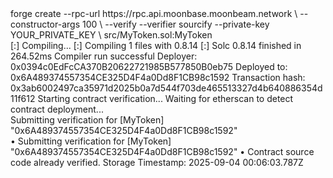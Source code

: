 <div id="termynal" data-termynal>
    <span data-ty="input"><span class="file-path"></span>forge create --rpc-url https://rpc.api.moonbase.moonbeam.network \</span>
    <span data-ty>--constructor-args 100 \</span>
    <span data-ty>--verify --verifier sourcify --private-key YOUR_PRIVATE_KEY \</span>
    <span data-ty>src/MyToken.sol:MyToken</span>
    <br>
    <span data-ty>[:] Compiling...</span>
    <span data-ty>[:] Compiling 1 files with 0.8.14</span>
    <span data-ty>[:] Solc 0.8.14 finished in 264.52ms</span>
    <span data-ty>Compiler run</span>
    <span data-ty>successful</span>
    <span data-ty>Deployer: 0x0394c0EdFcCA370B20622721985B577850B0eb75</span>
    <span data-ty>Deployed to: 0x6A489374557354CE325D4F4a0Dd8F1CB98c1592</span>
    <span data-ty>Transaction hash: 0x3ab6002497ca35971d2025b0a7d544f703de465513327d4b640886354d11f612</span>
    <span data-ty>Starting contract verification...</span>
    <span data-ty>Waiting for etherscan to detect contract deployment...</span>
    <br>
    <span data-ty>Submitting verification for [MyToken] "0x6A489374557354CE325D4F4a0Dd8F1CB98c1592"</span>
    <br>
    <span data-ty>• Submitting verification for [MyToken] "0x6A489374557354CE325D4F4a0Dd8F1CB98c1592"</span>
    <span data-ty>• Contract source code already verified. Storage Timestamp: 2025-09-04 00:06:03.787Z</span>
    <span data-ty="input"><span class="file-path"></span></span>
</div>